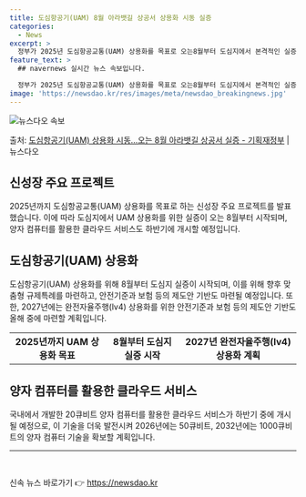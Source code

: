 ```yaml
---
title: 도심항공기(UAM) 8월 아라뱃길 상공서 상용화 시동 실증
categories:
  - News
excerpt: >
  정부가 2025년 도심항공교통(UAM) 상용화를 목표로 오는8월부터 도심지에서 본격적인 실증에 나선다. 지난…
feature_text: >
  ## navernews 실시간 뉴스 속보입니다.

  정부가 2025년 도심항공교통(UAM) 상용화를 목표로 오는8월부터 도심지에서 본격적인 실증에 나선다. 지난…
image: 'https://newsdao.kr/res/images/meta/newsdao_breakingnews.jpg'
---
```


![뉴스다오 속보](https://newsdao.kr/res/images/meta/newsdao_breakingnews.jpg)

<p>출처: <a href="https://newsdao.kr/3151" rel="dofollow">도심항공기(UAM) 상용화 시동…오는 8월 아라뱃길 상공서 실증 - 기획재정부</a> | 뉴스다오</p>

<h2 data-ke-size="size26">신성장 주요 프로젝트</h2>
<p data-ke-size="size16">2025년까지 도심항공교통(UAM) 상용화를 목표로 하는 신성장 주요 프로젝트를 발표했습니다. 이에 따라 도심지에서 UAM 상용화를 위한 실증이 오는 8월부터 시작되며, 양자 컴퓨터를 활용한 클라우드 서비스도 하반기에 개시할 예정입니다.</p>

<h2 data-ke-size="size26">도심항공기(UAM) 상용화</h2>
<p data-ke-size="size16">도심항공기(UAM) 상용화를 위해 8월부터 도심지 실증이 시작되며, 이를 위해 향후 맞춤형 규제특례를 마련하고, 안전기준과 보험 등의 제도안 기반도 마련될 예정입니다. 또한, 2027년에는 완전자율주행(lv4) 상용화를 위한 안전기준과 보험 등의 제도안 기반도 올해 중에 마련할 계획입니다.</p>

<table>
	<tr>
		<td style="text-align: center; height: 17px;"><b>2025년까지 UAM 상용화 목표</b></td>
		<td style="text-align: center; height: 17px;"><b>8월부터 도심지 실증 시작</b></td>
		<td style="text-align: center; height: 17px;"><b>2027년 완전자율주행(lv4) 상용화 계획</b></td>
	</tr>
</table>

<h2 data-ke-size="size26">양자 컴퓨터를 활용한 클라우드 서비스</h2>
<p data-ke-size="size16">국내에서 개발한 20큐비트 양자 컴퓨터를 활용한 클라우드 서비스가 하반기 중에 개시될 예정으로, 이 기술을 더욱 발전시켜 2026년에는 50큐비트, 2032년에는 1000큐비트의 양자 컴퓨터 기술을 확보할 계획입니다.</p>

<hr>

<p data-ke-size="size16">&nbsp;</p> 

신속 뉴스 바로가기 👉 <a href="https://newsdao.kr" rel="dofollow">https://newsdao.kr</a>


